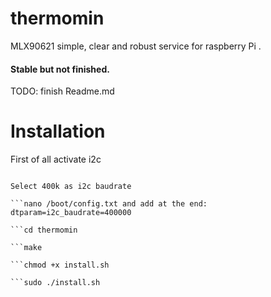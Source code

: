 # thermomin
MLX90621 simple, clear and robust service for raspberry Pi .<h4>Stable but not finished.</h4><p> 
TODO:
finish Readme.md

# Installation
First of all activate i2c

```sudo raspi-config -> interfacing options -> i2c ->enable

Select 400k as i2c baudrate 

```nano /boot/config.txt and add at the end: dtparam=i2c_baudrate=400000

```cd thermomin

```make

```chmod +x install.sh

```sudo ./install.sh

